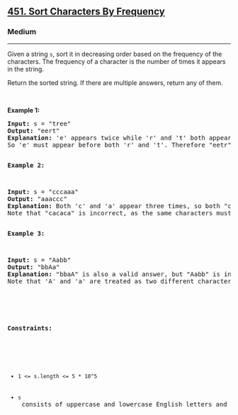 <h2><a href="https://leetcode.com/problems/sort-characters-by-frequency/description/">451. Sort Characters By Frequency</a></h2><h3>Medium</h3><hr><div><p>Given a string <code>s</code>, sort it in decreasing order based on the frequency of the characters. The frequency of a character is the number of times it appears in the string.

Return the sorted string. If there are multiple answers, return any of them.

<p>&nbsp;</p>
<p><strong>Example 1:</strong></p>
<pre><strong>Input:</strong> s = "tree"
<strong>Output:</strong> "eert"
<strong>Explanation:</strong> 'e' appears twice while 'r' and 't' both appear once.
So 'e' must appear before both 'r' and 't'. Therefore "eetr" is also a valid answer.

<p><strong>Example 2:</strong></p>
<pre><strong>Input:</strong> s = "cccaaa"
<strong>Output:</strong> "aaaccc"
<strong>Explanation:</strong> Both 'c' and 'a' appear three times, so both "cccaaa" and "aaaccc" are valid answers.
Note that "cacaca" is incorrect, as the same characters must be together.

<p><strong>Example 3:</strong></p>
<pre><strong>Input:</strong> s = "Aabb"
<strong>Output:</strong> "bbAa"
<strong>Explanation:</strong> "bbaA" is also a valid answer, but "Aabb" is incorrect.
Note that 'A' and 'a' are treated as two different characters.
<p>&nbsp;</p>

<p><strong>Constraints:</strong></p>

<ul>
	<li><code>1 <= s.length <= 5 * 10^5</code></li>
	<li><code>s</code> consists of uppercase and lowercase English letters and digits.</li>
</ul>
</div>
